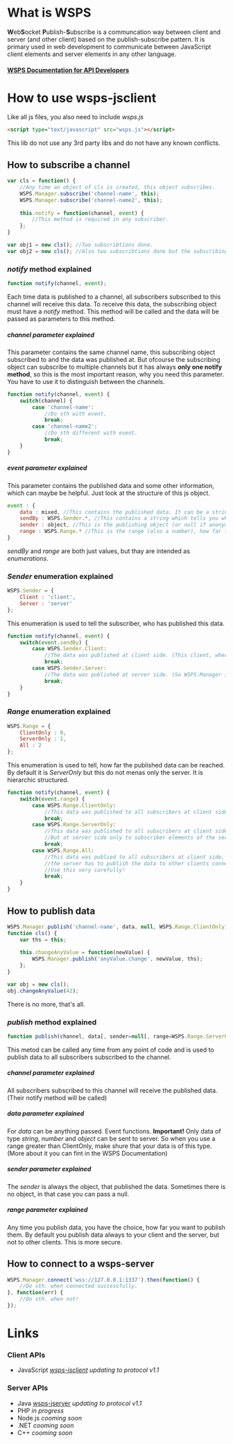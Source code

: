 # What is WSPS
**W**eb**S**ocket **P**ublish-**S**ubscribe is a communcation way between client and server (and other client) based on the publish-subscribe pattern. It is primary used in web development to communicate between JavaScript client elements and server elements in any other language.

#### [WSPS Documentation for API Developers](https://docs.google.com/document/d/1z65cn5PC74BamNzBEvYo6UwqTKxQEhBByh6a12RDuT8/edit?usp=sharing)

# How to use wsps-jsclient
Like all js files, you also need to include *wsps.js*
```html
<script type="text/javascript" src="wsps.js"></script>
```
This lib do not use any 3rd party libs and do not have any known conflicts.

## How to subscribe a channel

```js
var cls = function() {
    //Any time an object of cls is created, this object subscribes.
    WSPS.Manager.subscribe('channel-name', this);
    WSPS.Manager.subscribe('channel-name2', this);
    
    this.notify = function(channel, event) {
        //This method is required in any subscriber.
    };
}

var obj1 = new cls(); //Two subscribtions done.
var obj2 = new cls(); //Also two subscribtions done but the subscribing object is different.
```

### *notify* method explained
```js
function notify(channel, event);
```
Each time data is published to a channel, all subscribers subscribed to this channel will receive this data.
To receive this data, the subscribing object must have a *notify* method. This method will be called and the data will be passed as parameters to this method.

##### *channel* parameter explained
This parameter contains the same channel name, this subscribing object subscribed to and the data was published at. But ofcourse the subscribing object can subscribe to multiple channels but it has always **only one notify method**, so this is the most important reason, why you need this parameter. You have to use it to distinguish between the channels.
```js
function notify(channel, event) {
    switch(channel) {
        case 'channel-name':
            //Do sth with event.
            break;
        case 'channel-name2':
            //Do sth different with event.
            break;
    }
}
```

##### *event* parameter explained
This parameter contains the published data and some other information, which can maybe be helpful. Just look at the structure of this js object.
```js
event : {
    data : mixed, //This contains the published data. It can be a string, number, object/array and null
    sendBy : WSPS.Sender.*, //This contains a string which tells you who published this data. (Client or Server)
    sender : object, //This is the publishing object (or null if anonymous).
    range : WSPS.Range.* //This is the range (also a number), how far this data was published.
}
```
*sendBy* and *range* are both just values, but thay are intended as _enumerations_.

### *Sender* enumeration explained
```js
WSPS.Sender = {
    Client : 'client',
    Server : 'server'
};
```
This enumeration is used to tell the subscriber, who has published this data.
```js
function notify(channel, event) {
    switch(event.sendBy) {
        case WSPS.Sender.Client:
            //The data was published at client side. (This client, where the code runs)
            break;
        case WSPS.Sender.Server:
            //The data was published at server side. (So WSPS.Manager is the sender)
            break;
    }
}
```

### *Range* enumeration explained
```js
WSPS.Range = {
    ClientOnly : 0,
    ServerOnly : 1,
    All : 2
};
```
This enumeration is used to tell, how far the published data can be reached. By default it is *ServerOnly* but this do not menas only the server. It is hierarchic structured.
```js
function notify(channel, event) {
    switch(event.range) {
        case WSPS.Range.ClientOnly:
            //This data was published to all subscribers at client side only. (This client, where the code runs)
            break;
        case WSPS.Range.ServerOnly:
            //This data was published to all subscribers at client side and server side.
            //But at server side only to subscriber elements of the server itself.
            break;
        case WSPS.Range.All:
            //This data was publied to all subscribers at client side, server side and 
            //the server has to publish the data to other clients connected with him.
            //Use this very carefully!
            break;
    }
}
```

## How to publish data
```js
WSPS.Manager.publish('channel-name', data, null, WSPS.Range.ClientOnly); // Or...
function cls() {
    var ths = this;
    
    this.changeAnyValue = function(newValue) {
        WSPS.Manager.publish('anyValue.change', newValue, ths);
    };
}

var obj = new cls();
obj.changeAnyValue(42);
```

There is no more, that's all.

### *publish* method explained
```js
function publish(channel, data[, sender=null[, range=WSPS.Range.ServerOnly]]);
```
This metod can be called any time from any point of code and is used to publish data to all subscribers subscribed to the channel.

##### *channel* parameter explained
All subscribers subscribed to this channel will receive the published data. (Their notify method will be called)

##### *data* parameter explained
For *data* can be anything passed. Event functions.
**Important!** Only data of type _string_, _number_ and _object_ can be sent to server. So when you use a range greater than ClientOnly, make shure that your data is of this type. (More about it you can fint in the WSPS Documentation)

##### *sender* parameter explained
The *sender* is always the object, that published the data. Sometimes there is no object, in that case you can pass a null.

##### *range* parameter explained
Any time you publish data, you have the choice, how far you want to publish them. By default you publish data always to your client and the server, but not to other clients. This is more secure.

## How to connect to a wsps-server
```js
WSPS.Manager.connect('wss://127.0.0.1:1337').then(function() {
    //Do sth. when connected successfully.
}, function(err) {
    //Do sth. when not!
});
```

# Links
### Client APIs
 + JavaScript [*wsps-jsclient*](https://github.com/vimac001/wsps-jsclient) *updating to protocol v1.1*

### Server APIs
 + Java [wsps-jserver](https://github.com/vimac001/wsps-jserver) *updating to protocol v1.1*
 + PHP *in progress*
 + Node.js *cooming soon*
 + .NET *cooming soon*
 + C++ *cooming soon*
